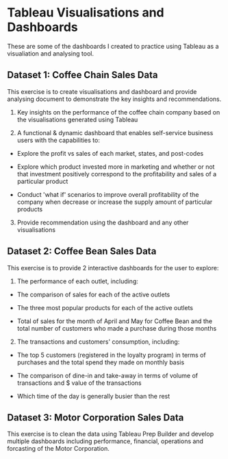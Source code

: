 # Tableau Visualisations and Dashboards
These are some of the dashboards I created to practice using Tableau as a visualiation and analysing tool.

## **Dataset 1: Coffee Chain Sales Data**

This exercise is to create visualisations and dashboard and provide analysing document to demonstrate the key insights and recommendations.

1. Key insights on the performance of the coffee chain company based on the visualisations generated using Tableau

2. A functional & dynamic dashboard that enables self-service business users with the capabilities to:

- Explore the profit vs sales of each market, states, and post-codes

- Explore which product invested more in marketing and whether or not that investment positively correspond to the profitability and sales of a particular product

- Conduct 'what if' scenarios to improve overall profitability of the company when decrease or increase the supply amount of particular products

3. Provide recommendation using the dashboard and any other visualisations

## **Dataset 2: Coffee Bean Sales Data**

This exercise is to provide 2 interactive dashboards for the user to explore:

1. The performance of each outlet, including:

- The comparison of sales for each of the active outlets

- The three most popular products for each of the active outlets

- Total of sales for the month of April and May for Coffee Bean and the total number of customers who made a purchase during those months

2. The transactions and customers' consumption, including:

- The top 5 customers (registered in the loyalty program) in terms of purchases and the total spend they made on monthly basis

- The comparison of dine-in and take-away in terms of volume of transactions and $ value of the transactions

- Which time of the day is generally busier than the rest

## **Dataset 3: Motor Corporation Sales Data**

This exercise is to clean the data using Tableau Prep Builder and develop multiple dashboards including performance, financial, operations and forcasting of the Motor Corporation.
